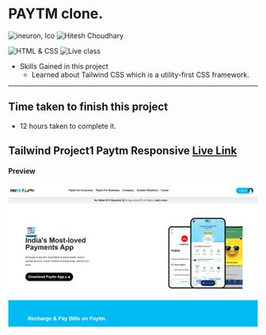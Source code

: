 # PAYTM clone.

![ineuron, lco](https://img.shields.io/badge/iNeuron-LCO-brightgreen)
![Hitesh Choudhary](https://img.shields.io/badge/Hitesh--Choudhary-Full--stack--JS--bootcamp-red)

![HTML & CSS](https://img.shields.io/badge/HTML-CSS-brightgreen)
![Live class](https://img.shields.io/badge/WEB--Dev-paytmClone)


- Skills Gained in this project
  - Learned about Tailwind CSS which is a utility-first CSS framework.
---

## Time taken to finish this project

- 12 hours taken to complete it.
## Tailwind Project1 Paytm Responsive [Live Link]()
#### Preview

![Desktop](./Preview.JPG)
